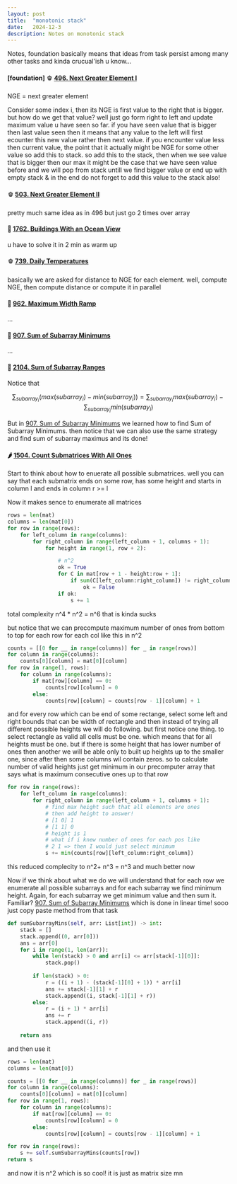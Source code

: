 ```yaml
---
layout: post
title:  "monotonic stack"
date:   2024-12-3
description: Notes on monotonic stack
---
```


Notes, foundation basically means that ideas from task persist among many other tasks and kinda crucual'ish u know...

#### [foundation] 🫑 **[496. Next Greater Element I](https://leetcode.com/problems/next-greater-element-i)**

NGE = next greater element

Consider some index i, then its NGE is first value to the right that is bigger. but how do we get that value? well just go form right to left and update maximum value u have seen so far. if you have seen value that is bigger then last value seen then it means that any value to the left will first ecounter this new value rather then next value. if you encounter value less then current value, the point that it actually might be NGE for some other value so add this to stack. so add this to the stack, then when we see value that is bigger then our max it might be the case that we have seen value before and we will pop from stack untill we find bigger value or end up with empty stack & in the end do not forget to add this value to the stack also! 

#### 🫑 **[503. Next Greater Element II](https://leetcode.com/problems/next-greater-element-ii)**

pretty much same idea as in 496 but just go 2 times over array

#### 🌱 **[1762. Buildings With an Ocean View](https://leetcode.com/problems/buildings-with-an-ocean-view)**

u have to solve it in 2 min as warm up

#### 🫑 **[739. Daily Temperatures](https://leetcode.com/problems/daily-temperatures)**

basically we are asked for distance to NGE for each element. well, compute NGE, then compute distance or compute it in parallel

#### 🍑 **[962. Maximum Width Ramp](https://leetcode.com/problems/maximum-width-ramp)**

...

#### 🍑 **[907. Sum of Subarray Minimums](https://leetcode.com/problems/sum-of-subarray-minimums)**

...

#### 🍑 **[2104. Sum of Subarray Ranges](https://leetcode.com/problems/sum-of-subarray-ranges)**

Notice that 

$$
\sum_{subarray_i}{(max(subarray_i) - min(subarray_i))} = \sum_{subarray_i}{max(subarray_i) - \sum_{subarray_i}{min(subarray_i)}}
$$

But in [907. Sum of Subarray Minimums](https://leetcode.com/problems/sum-of-subarray-minimums) we learned how to find Sum of Subarray Minimums. then notice that we can also use the same strategy and find sum of subarray maximus and its done!

#### 🌶️ **[1504. Count Submatrices With All Ones](https://leetcode.com/problems/count-submatrices-with-all-ones)**

Start to think about how to enuerate all possible submatrices. well you can say that each submatrix ends on some row, has some height and starts in column l and ends in column r >= l

Now it makes sence to enumerate all matrices

```python
rows = len(mat)
columns = len(mat[0])
for row in range(rows):
    for left_column in range(columns):
        for right_column in range(left_column + 1, columns + 1):
            for height in range(1, row + 2):

            	# n^2
            	ok = True
                for C in mat[row + 1 - height:row + 1]:
                    if sum(C[left_column:right_column]) != right_column - left_column:
                        ok = False
                if ok:
                    s += 1

```

total complexity n^4 * n^2 = n^6 that is kinda sucks

but notice that we can precompute maximum number of ones from bottom to top for each row for each col like this in n^2

```python
counts = [[0 for __ in range(columns)] for _ in range(rows)]
for column in range(columns):
    counts[0][column] = mat[0][column]
for row in range(1, rows):
    for column in range(columns):
        if mat[row][column] == 0:
            counts[row][column] = 0
        else:
            counts[row][column] = counts[row - 1][column] + 1
```

and for every row which can be end of some rectange, select some left and right bounds that can be width of rectangle and then instead of trying all different possible heights we will do following. but first notice one thing. to select rectangle as valid all cells must be one. which means that for all heights must be one. but if there is some height that has lower number of ones then another we will be able only to built up heights up to the smaller one, since after then some columns wil contain zeros. so to calculate number of valid heights just get minimum in our precomputer array that says what is maximum consecutive ones up to that row

```python
for row in range(rows):
    for left_column in range(columns):
        for right_column in range(left_column + 1, columns + 1):
            # find max height such that all elements are ones
            # then add height to answer!
            # [1 0] 1
            # [1 1] 0
            # height is 1
            # what if i knew number of ones for each pos like
            # 2 1 => then I would just select minimum
            s += min(counts[row][left_column:right_column])

```

this reduced complecity to n^2+ n^3 = n^3 and much better now

Now if we think about what we do we will understand that for each row we enumerate all possible subarrays and for each subarray we find minimum height. Again, for each subarray we get minimum value and then sum it. Familiar? [907. Sum of Subarray Minimums](https://leetcode.com/problems/sum-of-subarray-minimums) which is done in linear time! sooo just copy paste method from that task

```python
def sumSubarrayMins(self, arr: List[int]) -> int:
    stack = []
    stack.append((0, arr[0]))
    ans = arr[0]
    for i in range(1, len(arr)):
        while len(stack) > 0 and arr[i] <= arr[stack[-1][0]]:
            stack.pop()
        
        if len(stack) > 0:
            r = ((i + 1) - (stack[-1][0] + 1)) * arr[i]
            ans += stack[-1][1] + r
            stack.append((i, stack[-1][1] + r))
        else:
            r = (i + 1) * arr[i]
            ans += r
            stack.append((i, r))
    
    return ans
```

and then use it


```python
rows = len(mat)
columns = len(mat[0])

counts = [[0 for __ in range(columns)] for _ in range(rows)]
for column in range(columns):
    counts[0][column] = mat[0][column]
for row in range(1, rows):
    for column in range(columns):
        if mat[row][column] == 0:
            counts[row][column] = 0
        else:
            counts[row][column] = counts[row - 1][column] + 1

for row in range(rows):
    s += self.sumSubarrayMins(counts[row])
return s
```

and now it is n^2 which is so cool! it is just as matrix size mn
